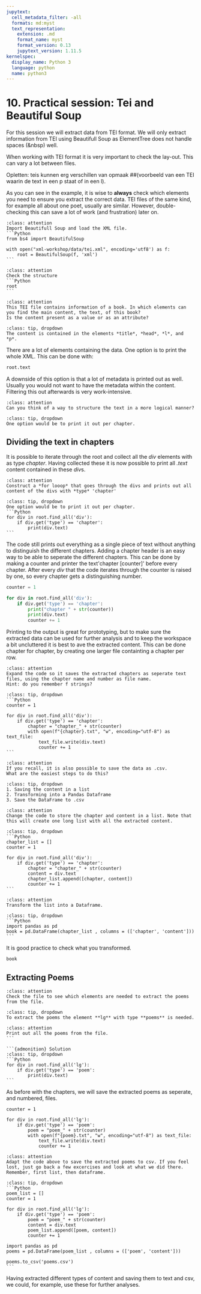 ```yaml
---
jupytext:
  cell_metadata_filter: -all
  formats: md:myst
  text_representation:
    extension: .md
    format_name: myst
    format_version: 0.13
    jupytext_version: 1.11.5
kernelspec:
  display_name: Python 3
  language: python
  name: python3
---
```


# 10. Practical session: Tei and Beautiful Soup

For this session we will extract data from TEI format. We will only extract information from TEI using Beautifull Soup as ElementTree does not handle spaces (&nbsp) well.

When working with TEI format it is very important to check the lay-out. This can vary a lot between files.

Opletten: teis kunnen erg verschillen van opmaak 
##(voorbeeld van een TEI waarin de text in een p staat of in een l). 

As you can see in the example, it is wise to **always** check which elements you need to ensure you extract the correct data. 
TEI files of the same kind, for example all about one poet, usually are similar. However, double-checking this can save a lot of work (and frustration) later on.


````{admonition} Exercise
:class: attention
Import Beautifull Soup and load the XML file.
```Python
from bs4 import BeautifulSoup    

with open("xml-workshop/data/tei.xml", encoding='utf8') as f:
    root = BeautifulSoup(f, 'xml')
```
````

````{admonition} Exercise
:class: attention
Check the structure
```Python
root
```
````

````{admonition} Exercise
:class: attention
This TEI file contains information of a book. In which elements can you find the main content, the text, of this book?
Is the content present as a value or as an attribute?

````

```{admonition} Solution
:class: tip, dropdown
The content is contained in the elements *title*, *head*, *l*, and *p*.
```
There are a lot of elements containing the data. One option is to print the whole XML.
This can be done with:
```Python
root.text
```

A downside of this option is that a lot of metadata is printed out as well. Usually you would not want to have the metadata within the content. Filtering this out afterwards is very work-intensive.

````{admonition} Exercise
:class: attention
Can you think of a way to structure the text in a more logical manner?
````
```{admonition} Solution
:class: tip, dropdown
One option would be to print it out per chapter.
```

## Dividing the text in chapters

It is possible to iterate through the root and collect all the *div* elements with as type *chapter*. Having collected these it is now possible to print all *.text* content contained in these *div*s. 



````{admonition} Exercise
:class: attention
Construct a *for looop* that goes through the divs and prints out all content of the divs with *type* 'chapter' 
````

````{admonition} Solution
:class: tip, dropdown
One option would be to print it out per chapter.
```Python
for div in root.find_all('div'):
    if div.get('type') == 'chapter':
        print(div.text)
```
````

The code still prints out everything as a single piece of text without anything to distinguish the different chapters. Adding a chapter header is an easy way to be able to seperate the different chapters. 
This can be done by making a counter and printer the text'chapter [counter]' before every chapter. After every *div* that the code iterates through the counter is raised by one, so every chapter gets a distinguishing number.

```Python
counter = 1

for div in root.find_all('div'):
    if div.get('type') == 'chapter':
        print("chapter " + str(counter))
        print(div.text)
        counter += 1
```

Printing to the output is great for prototyping, but to make sure the extracted data can be used for further analysis and to keep the workspace a bit uncluttered it is best to ave the extracted content. This can be done chapter for chapter, by creating one larger file containting a chapter per row.

```{admonition} Exercise
:class: attention
Expand the code so it saves the extracted chapters as seperate text files, using the chapter name and number as file name.
Hint: do you remember f strings?
```

````{admonition} Solution
:class: tip, dropdown
```Python
counter = 1

for div in root.find_all('div'):
    if div.get('type') == 'chapter':
        chapter = "chapter_" + str(counter)
        with open(f"{chapter}.txt", "w", encoding="utf-8") as text_file:
            text_file.write(div.text)
            counter += 1
```
````


```{admonition} Exercise
:class: attention
If you recall, it is also possible to save the data as .csv.  
What are the easiest steps to do this?
```

```{admonition} Solution
:class: tip, dropdown
1. Saving the content in a list
2. Transforming into a Pandas Dataframe
3. Save the DataFrame to .csv
```

```{admonition} Exercise
:class: attention
Change the code to store the chapter and content in a list. Note that this will create one long list with all the extracted content.
```

````{admonition} Solution
:class: tip, dropdown
```Python
chapter_list = []
counter = 1

for div in root.find_all('div'):
    if div.get('type') == 'chapter':
        chapter = "chapter_" + str(counter)
        content = div.text
        chapter_list.append([chapter, content])
        counter += 1
```
````

```{admonition} Exercise
:class: attention
Transform the list into a Dataframe.
```

````{admonition} Solution
:class: tip, dropdown
```Python
import pandas as pd
book = pd.DataFrame(chapter_list , columns = (['chapter', 'content']))
```
````

It is good practice to check what you transformed.

```
book
```

## Extracting Poems


```{admonition} Exercise
:class: attention
Check the file to see which elements are needed to extract the poems from the file.
```

```{admonition} Solution
:class: tip, dropdown
To extract the poems the element **lg** with type **poems** is needed. 
```

````{admonition} Exercise
:class: attention
Print out all the poems from the file.
```

```{admonition} Solution
:class: tip, dropdown
```Python
for div in root.find_all('lg'):
    if div.get('type') == 'poem':
        print(div.text)
```
````

As before with the chapters, we will save the extracted poems as seperate, and numbered, files. 

```
counter = 1

for div in root.find_all('lg'):
    if div.get('type') == 'poem':
        poem = "poem_" + str(counter)
        with open(f"{poem}.txt", "w", encoding="utf-8") as text_file:
            text_file.write(div.text)
            counter += 1
```


```{admonition} Exercise
:class: attention
Adapt the code above to save the extracted poems to csv. If you feel lost, just go back a few excercises and look at what we did there. Remember, first list, then dataframe.
```

````{admonition} Solution
:class: tip, dropdown
```Python
poem_list = []
counter = 1

for div in root.find_all('lg'):
    if div.get('type') == 'poem':
        poem = "poem_" + str(counter)
        content = div.text
        poem_list.append([poem, content])
        counter += 1

import pandas as pd
poems = pd.DataFrame(poem_list , columns = (['poem', 'content']))

poems.to_csv('poems.csv')
```
````

Having extracted different types of content and saving them to text and csv, we could, for example, use these for further analyses. 


